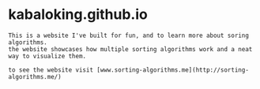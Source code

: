 # kabaloking.github.io
	This is a website I've built for fun, and to learn more about soring algorithms.
	the website showcases how multiple sorting algorithms work and a neat way to visualize them.
	
	to see the website visit [www.sorting-algorithms.me](http://sorting-algorithms.me/)
